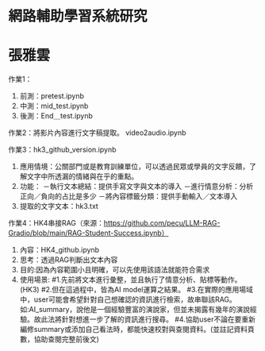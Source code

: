# 網路輔助學習系統研究

# 張雅雲

作業1：
1. 前測：pretest.ipynb
2. 中測：mid_test.ipynb
3. 後測：End＿test.ipynb

作業2：將影片內容進行文字稿提取。
video2audio.ipynb

作業3：hk3_github_version.ipynb
1. 應用情境：公關部門或是教育訓練單位，可以透過民眾或學員的文字反饋，了解文字中所透漏的情緒與在乎的重點。
2. 功能：
   －執行文本總結：提供手寫文字與文本的導入
   －進行情意分析：分析正向／負向的占比是多少
   －將內容標籤分類：提供手動輸入／文本導入
3. 提取的文字文本：hk3.txt

作業4：HK4串接RAG（來源：https://github.com/pecu/LLM-RAG-Gradio/blob/main/RAG-Student-Success.ipynb）
1. 內容：HK4_github.ipynb
2. 思考：透過RAG判斷出文本內容
3. 目的:因為內容範圍小且明確，可以先使用該語法就能符合需求
4. 使用場景:
   #1.先前將文本進行彙整，並且執行了情意分析、貼標等動作。(HK3)
   #2.但在這過程中，皆為AI model運算之結果。
   #3.在實際的應用場域中，user可能會希望針對自己想確認的資訊進行檢索，故串聯該RAG。
   如:AI_summary，說他是一個經驗豐富的演說家，但並未揭露有幾年的演說經驗。故此法將針對想進一步了解的資訊進行搜尋。
   #4.協助user不論在要重新編修summary或添加自己看法時，都能快速校對與查閱資料。(並註記資料頁數，協助查閱完整前後文)
